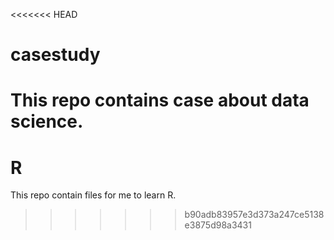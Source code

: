 <<<<<<< HEAD
# casestudy
This repo contains case about data science.
=======
# R
This repo contain files for me to learn R. 
>>>>>>> b90adb83957e3d373a247ce5138e3875d98a3431
